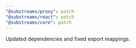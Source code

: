 ```yaml
---
"@substreams/proxy": patch
"@substreams/react": patch
"@substreams/core": patch
---
```


Updated dependencies and fixed export mappings.
